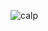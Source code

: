 
![calp](https://github.com/Deepak2k4/Calculator/assets/154690787/24fea959-c94c-4549-b277-c27dc95c294a)
